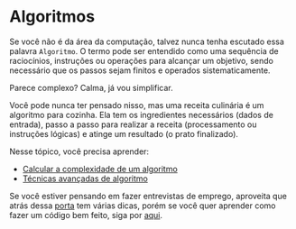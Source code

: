 # Algoritmos

Se você não é da área da computação, talvez nunca tenha escutado essa palavra `Algoritmo`. O termo pode ser entendido como uma sequência de raciocínios, instruções ou operações para alcançar um objetivo, sendo necessário que os passos sejam finitos e operados sistematicamente.

Parece complexo? Calma, já vou simplificar. 

Você pode nunca ter pensado nisso, mas uma receita culinária é um algoritmo para cozinha. Ela tem os ingredientes necessários (dados de entrada), passo a passo para realizar a receita (processamento ou instruções lógicas) e atinge um resultado (o prato finalizado). 

Nesse tópico, você precisa aprender:
- [Calcular a complexidade de um algoritmo](complexidade)
- [Técnicas avançadas de algoritmo](avancado)

Se você estiver pensando em fazer entrevistas de emprego, aproveita que atrás dessa [porta](entrevista) tem várias dicas, porém se você quer aprender como fazer um código bem feito, siga por [aqui](../cleanCode/cleanCode).
